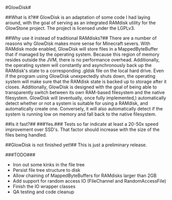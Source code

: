 #GlowDisk#

##What is it?##
GlowDisk is an adaptation of some code I had laying around, with the goal of serving as an integrated RAMdisk utility for the GlowStone project.  The project is licensed under the LGPLv3.

##Why use it instead of traditional RAMdisks?##
There are a number of reasons why GlowDisk makes more sense for Minecraft severs.  With RAMdisk mode enabled, GlowDisk will store files in a MappedByteBuffer that if managed by the operating system.  Because this region of memory resides outside the JVM, there is no performance overhead.  Additionally, the operating system will constantly and asynchronously back up the RAMdisk's state to a corresponding .gldsk file on the local hard drive.  Even if the program using GlowDisk unexpectedly shuts down, the operating system will make sure that the RAMdisk state is backed up to storage after it closes.  Additionally, GlowDisk is designed with the goal of being able to transparently switch between its own RAM-based filesystem and the native filesystem.  GlowDisk will (eventually, once fully implemented,) automatically detect whether or not a system is suitable for using a RAMdisk, and automatically create one.  Conversely, it will also automatically detect if the system is running low on memory and fall back to the native filesystem.

##Is it fast?##
###Yes.###
Tests so far indicate at least a 20-50x speed improvement over SSD's.  That factor should increase with the size of the files being handled.

##GlowDisk is not finished yet!##
This is just a preliminary release.

###TODO###
*	Iron out some kinks in the file tree
*	Persist file tree structure to disk
*	Allow chaining of MappedByteBuffers for RAMdisks larger than 2GB
*	Add support for random access IO (FileChannel and RandomAccessFile)
*	Finish the IO wrapper classes
*	QA testing and code cleanup

